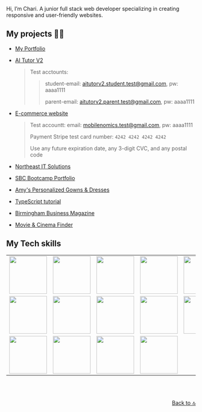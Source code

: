 <a name="top"></a>

Hi, I’m Chari. A junior full stack web developer specializing in creating responsive and user-friendly websites.

## My projects 👩‍💻

- [My Portfolio](https://chari-cruz-portfolio-77qh.vercel.app/)
- [AI Tutor V2](https://ai-tutor-v2.vercel.app/)
   >Test acctounts:
   >
    >> student-email: aitutorv2.student.test@gmail.com, pw: aaaa1111
   >>
    >> parent-email: aitutorv2.parent.test@gmail.com, pw: aaaa1111
   
- [E-commerce website](https://e-commerce-website-seven-omega.vercel.app/)
  >Test accountt: email: mobilenomics.test@gmail.com, pw: aaaa1111
  >
  >Payment Stripe test card number: `4242 4242 4242 4242`
  >
  >Use any future expiration date, any 3-digit CVC, and any postal code
  
- [Northeast IT Solutions](https://northeast-it-solutions.vercel.app/)
- [SBC Bootcamp Portfolio](https://chari-cruz-portfolio-brown.vercel.app/)
- [Amy's Personalized Gowns & Dresses](https://amys-personalized-gowns-and-dresses.netlify.app/)
- [TypeScript tutorial](https://typescript-tutorial.netlify.app/)
- [Birmingham Business Magazine](https://birmingham-biz-kappa.vercel.app/)
- [Movie & Cinema Finder](https://movie-cinema-finder.netlify.app/)

## My Tech skills

<table align="center">
  <tr>
    <td><img src="https://user-images.githubusercontent.com/74038190/212257454-16e3712e-945a-4ca2-b238-408ad0bf87e6.gif" width="100"></td>
    <td><img src="https://user-images.githubusercontent.com/74038190/212257472-08e52665-c503-4bd9-aa20-f5a4dae769b5.gif" width="100"></td>
    <td><img src="https://user-images.githubusercontent.com/74038190/212257468-1e9a91f1-b626-4baa-b15d-5c385dfa7ed2.gif" width="100"></td>
    <td><img src="https://user-images.githubusercontent.com/74038190/212257465-7ce8d493-cac5-494e-982a-5a9deb852c4b.gif" width="100"></td>
    <td><img src="https://user-images.githubusercontent.com/74038190/212257460-738ff738-247f-4445-a718-cdd0ca76e2db.gif" width="100"></td>
  </tr>
  <tr>
    <td><img src="https://user-images.githubusercontent.com/74038190/212257467-871d32b7-e401-42e8-a166-fcfd7baa4c6b.gif" width="100"></td>
    <td><img src="https://user-images.githubusercontent.com/74038190/212280805-9bcb336b-8c55-46a8-abf8-ff286ab55472.gif" width="100"></td>
    <td><img src="https://github.com/Anmol-Baranwal/Cool-GIFs-For-GitHub/assets/74038190/67f477ed-6624-42da-99f0-1a7b1a16eecb" width="100"></td>
    <td><img src="https://github.com/Anmol-Baranwal/Cool-GIFs-For-GitHub/assets/74038190/29fd6286-4e7b-4d6c-818f-c4765d5e39a9" width="100"></td>
    <td><img src="https://github.com/Anmol-Baranwal/Cool-GIFs-For-GitHub/assets/74038190/1a797f46-efe4-41e6-9e75-5303e1bbcbfa" width="100"></td>
  </tr>
  <tr>
    <td><img src="https://user-images.githubusercontent.com/74038190/212281775-b468df30-4edc-4bf8-a4ee-f52e1aaddc86.gif" width="100"></td>
    <td><img src="https://github.com/user-attachments/assets/949994e1-5058-4f7c-9276-09cec8fc8699" width="100"></td>
    <td><img src="https://github.com/user-attachments/assets/fde6e29e-efa6-4d5e-b3b7-1b76401862d3" width="100"></td>
    <td><img src="https://github.com/user-attachments/assets/70496ea9-8530-4212-9ab3-d143e1910483" width="100"></td>
  </tr>
</table>
<br><br>

<p align="right"> <a  href="#top">Back to 🔝</a> </p>
